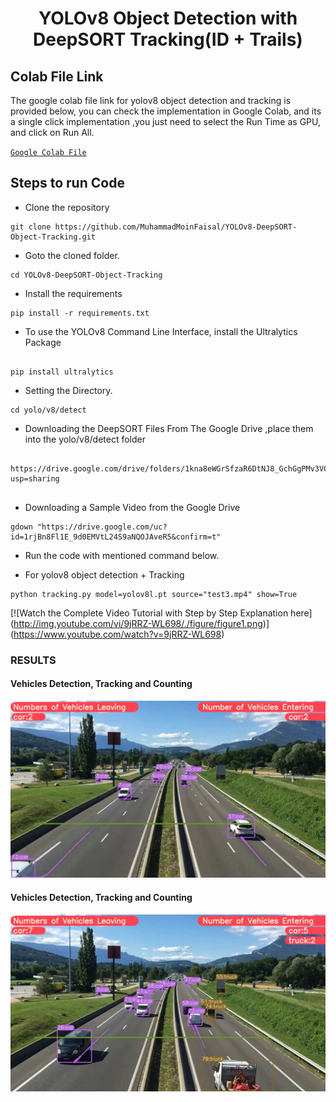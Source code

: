 <H1 align="center">
YOLOv8 Object Detection with DeepSORT Tracking(ID + Trails) </H1>

## Colab File Link 
The google colab file link for yolov8 object detection and tracking is provided below, you can check the implementation in Google Colab, and its a single click implementation
,you just need to select the Run Time as GPU, and click on Run All.

[`Google Colab File`](https://colab.research.google.com/drive/1wEsHknk11SWak80SJ7uGWZf5-BBrfMZx?usp=sharing)

## Steps to run Code

- Clone the repository
```
git clone https://github.com/MuhammadMoinFaisal/YOLOv8-DeepSORT-Object-Tracking.git
```
- Goto the cloned folder.
```
cd YOLOv8-DeepSORT-Object-Tracking
```
- Install the requirements
```
pip install -r requirements.txt

```
- To use the YOLOv8 Command Line Interface, install the Ultralytics Package
```

pip install ultralytics

```
- Setting the Directory.
```
cd yolo/v8/detect

```
- Downloading the DeepSORT Files From The Google Drive ,place them into the yolo/v8/detect folder
```

https://drive.google.com/drive/folders/1kna8eWGrSfzaR6DtNJ8_GchGgPMv3VC8?usp=sharing


```
- Downloading a Sample Video from the Google Drive
```
gdown "https://drive.google.com/uc?id=1rjBn8Fl1E_9d0EMVtL24S9aNQOJAveR5&confirm=t"
```

- Run the code with mentioned command below.

- For yolov8 object detection + Tracking
```
python tracking.py model=yolov8l.pt source="test3.mp4" show=True
```

[![Watch the Complete Video Tutorial with Step by Step Explanation here]
(http://img.youtube.com/vi/9jRRZ-WL698/./figure/figure1.png)]
(https://www.youtube.com/watch?v=9jRRZ-WL698)
### RESULTS

#### Vehicles Detection, Tracking and Counting 
![](./figure/figure1.png)

#### Vehicles Detection, Tracking and Counting

![](./figure/figure3.png)
